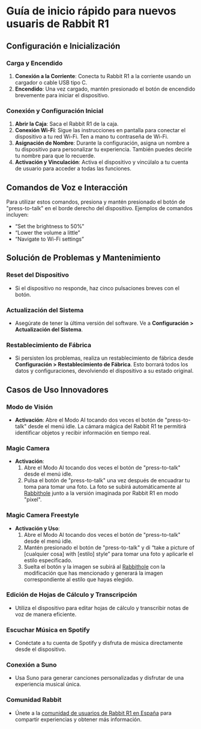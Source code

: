 # Guía de inicio rápido para nuevos usuaris de Rabbit R1

## Configuración e Inicialización

### Carga y Encendido

1. **Conexión a la Corriente**: Conecta tu Rabbit R1 a la corriente usando un cargador o cable USB tipo C.
2. **Encendido**: Una vez cargado, mantén presionado el botón de encendido brevemente para iniciar el dispositivo.

### Conexión y Configuración Inicial

1. **Abrir la Caja**: Saca el Rabbit R1 de la caja.
2. **Conexión Wi-Fi**: Sigue las instrucciones en pantalla para conectar el dispositivo a tu red Wi-Fi. Ten a mano tu contraseña de Wi-Fi.
3. **Asignación de Nombre**: Durante la configuración, asigna un nombre a tu dispositivo para personalizar tu experiencia. También puedes decirle tu nombre para que lo recuerde.
4. **Activación y Vinculación**: Activa el dispositivo y vincúlalo a tu cuenta de usuario para acceder a todas las funciones.

## Comandos de Voz e Interacción

Para utilizar estos comandos, presiona y mantén presionado el botón de "press-to-talk" en el borde derecho del dispositivo. Ejemplos de comandos incluyen:

- “Set the brightness to 50%”
- “Lower the volume a little”
- “Navigate to Wi-Fi settings”

## Solución de Problemas y Mantenimiento

### Reset del Dispositivo

- Si el dispositivo no responde, haz cinco pulsaciones breves con el botón.

### Actualización del Sistema

- Asegúrate de tener la última versión del software. Ve a **Configuración > Actualización del Sistema**.

### Restablecimiento de Fábrica

- Si persisten los problemas, realiza un restablecimiento de fábrica desde **Configuración > Restablecimiento de Fábrica**. Esto borrará todos los datos y configuraciones, devolviendo el dispositivo a su estado original.

## Casos de Uso Innovadores

### Modo de Visión

- **Activación**: Abre el Modo AI tocando dos veces el botón de "press-to-talk" desde el menú idle. La cámara mágica del Rabbit R1 te permitirá identificar objetos y recibir información en tiempo real.

### Magic Camera

- **Activación**: 
  1. Abre el Modo AI tocando dos veces el botón de "press-to-talk" desde el menú idle.
  2. Pulsa el botón de "press-to-talk" una vez después de encuadrar tu toma para tomar una foto. La foto se subirá automáticamente al [Rabbithole](https://hole.rabbit.tech) junto a la versión imaginada por Rabbit R1 en modo "pixel".

### Magic Camera Freestyle

- **Activación y Uso**: 
  1. Abre el Modo AI tocando dos veces el botón de "press-to-talk" desde el menú idle.
  2. Mantén presionado el botón de "press-to-talk" y di “take a picture of [cualquier cosa] with [estilo] style” para tomar una foto y aplicarle el estilo especificado.
  3. Suelta el botón y la imagen se subirá al [Rabbithole](https://hole.rabbit.com) con la modificación que has mencionado y generará la imagen correspondiente al estilo que hayas elegido.

### Edición de Hojas de Cálculo y Transcripción

- Utiliza el dispositivo para editar hojas de cálculo y transcribir notas de voz de manera eficiente.

### Escuchar Música en Spotify

- Conéctate a tu cuenta de Spotify y disfruta de música directamente desde el dispositivo.

### Conexión a Suno

- Usa Suno para generar canciones personalizadas y disfrutar de una experiencia musical única.

### Comunidad Rabbit

- Únete a la [comunidad de usuarios de Rabbit R1 en España](https://t.me/mirabbitosr1_es) para compartir experiencias y obtener más información.
